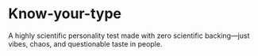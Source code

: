 # Know-your-type
A highly scientific personality test made with zero scientific backing—just vibes, chaos, and questionable taste in people.
